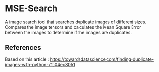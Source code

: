 # MSE-Search

A image search tool that searches duplicate images of different sizes. Compares the image tensors and calculates the Mean Square Error between the images to determine if the images are duplicates. 

## References
Based on this article : https://towardsdatascience.com/finding-duplicate-images-with-python-71c04ec8051
